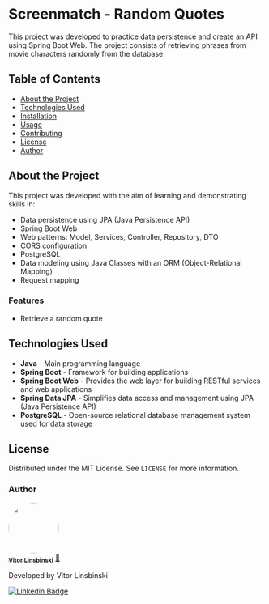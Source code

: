# Screenmatch - Random Quotes

This project was developed to practice data persistence and create an API using Spring Boot Web. The project consists of retrieving phrases from movie characters randomly from the database.

## Table of Contents

- [About the Project](#about-the-project)
- [Technologies Used](#technologies-used)
- [Installation](#installation)
- [Usage](#usage)
- [Contributing](#contributing)
- [License](#license)
- [Author](#author)

## About the Project

This project was developed with the aim of learning and demonstrating skills in:
- Data persistence using JPA (Java Persistence API)
- Spring Boot Web
- Web patterns: Model, Services, Controller, Repository, DTO
- CORS configuration 
- PostgreSQL 
- Data modeling using Java Classes with an ORM (Object-Relational Mapping)
- Request mapping 

### Features

- Retrieve a random quote

## Technologies Used

- **Java** - Main programming language
- **Spring Boot** - Framework for building applications
- **Spring Boot Web** - Provides the web layer for building RESTful services and web applications
- **Spring Data JPA** - Simplifies data access and management using JPA (Java Persistence API)
- **PostgreSQL** - Open-source relational database management system used for data storage

## License

Distributed under the MIT License. See `LICENSE` for more information.

### Author

<a href="https://github.com/vitorlinsbinski">
 <img style="border-radius: 50%;" src="https://avatars.githubusercontent.com/u/69444717?v=4" width="100px;" alt=""/>
 <br />
 <sub><b>Vitor Linsbinski</b></sub></a> <a href="https://github.com/vitorlinsbinski" title="">🚀</a>

Developed by Vitor Linsbinski

[![Linkedin Badge](https://img.shields.io/badge/-Vitor-blue?style=flat-square&logo=Linkedin&logoColor=white&link=https://www.linkedin.com/in/vitorlinsbinski/)](https://www.linkedin.com/in/vitorlinsbinski/)
